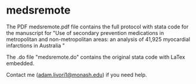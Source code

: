 # medsremote

The PDF medsremote.pdf file contains the full protocol with stata code for the manuscript for "Use of secondary prevention medications in metropolitan and non-metropolitan areas: an analysis of 41,925 myocardial infarctions in Australia "

The .do file "medsremote.do" contains the original stata code with LaTex embedded.

Contact me (adam.livori1@monash.edu) if you need help.
